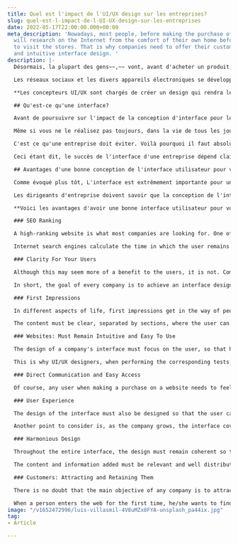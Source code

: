 ```yaml
---
title: Quel est l'impact de l'UI/UX design sur les entreprises?
slug: quel-est-l-impact-de-l-UI-UX-design-sur-les-entreprises
date: 2022-05-17T22:00:00.000+00:00
meta_description: 'Nowadays, most people, before making the purchase of a product
  will research on the Internet from the comfort of their own home before going out
  to visit the stores. That is why companies need to offer their customers a good
  and intuitive interface design. '
description: |-
  Désormais, la plupart des gens~~,~~ vont, avant d'acheter un produit, effectuer des recherches sur Internet avant de se rendre dans les magasins, en étant confortablement installés chez eux. C'est la raison pour laquelle les entreprises doivent offrir à leurs clients une interface qui soit à la fois **qualitative et intuitive.**

  Les réseaux sociaux et les divers appareils électroniques se développent et changent tous les jours. Ces évolutions obligent les entreprises à se poser et à mettre en œuvre des stratégies pour intégrer cela et faire face à la concurrence. En réalité, de nombreuses personnes trouvent VOTRE entreprise pour la première fois, grâce à internet.

  **Les concepteurs UI/UX sont chargés de créer un design qui rendra le site Web plus attrayant pour les internautes. C'est ce qu'on appelle le référencement SEO.** Il est prudent de dire que lorsqu'un internaute passe beaucoup de temps sur une page spécifique, il l'apprécie probablement et la trouve simple à naviguer. C'est exactement ce que nous recherchons.

  ## Qu'est-ce qu'une interface?

  Avant de poursuivre sur l'impact de la conception d'interface pour les entreprises, il faut d’abord définir ce qu'est une interface pour bien comprendre ce dont nous parlons.

  Même si vous ne le réalisez pas toujours, dans la vie de tous les jours, nous interagissons en permanence avec différentes interfaces. Il s'avère toutefois que, bien souvent, nous ne savons pas comment elles fonctionnent, car leur conception n'est pas optimale. Lorsque cela se produit, c’est que l'utilisateur est généralement frustré et qu’il ferme immédiatement la page qu’il consultait pour en chercher une autre.

  C'est ce qu'une entreprise doit éviter. Voilà pourquoi il faut absolument créer une interface simple, intuitive qui permette aux utilisateurs d’obtenir rapidement ce pour quoi ils sont venus.

  Ceci étant dit, le succès de l'interface d'une entreprise dépend clairement beaucoup de l'objectif pour lequel elle a été conçue et aussi du type d'utilisateur auquel elle s'adresse. Quoi qu'il en soit, elle doit être facile à utiliser et à comprendre.

  ## Avantages d'une bonne conception de l'interface utilisateur pour votre entreprise

  Comme évoqué plus tôt, L'interface est extrêmement importante pour une entreprise, car c’est le premier élément qu’il verra à l'écran, mais aussi la première impression qu'il aura de votre site à partir du moment où il le trouve sur Google.

  Les dirigeants d'entreprise doivent savoir que la conception de l'interface utilisateur peut avoir un effet positif ou négatif. Un bon design web rendra le produit compétitif.

  **Voici les avantages d'avoir une bonne interface utilisateur pour votre entreprise:**

  ### SEO Ranking

  A high-ranking website is what most companies are looking for. One of the ways that it can be achieved is by having a great user interface design.

  Internet search engines calculate the time in which the user remains on a certain website and the relevance that it has for the search they performed. The objective is that the user stays on the site for as long as possible, which would indicate that it is easy to navigate.

  ### Clarity For Your Users

  Although this may seem more of a benefit to the users, it is not. Companies must be clear and precise about who they are and what they offer. By achieving that, they will be able to design a good interface that meets the users' expectations.

  In short, the goal of every company is to achieve an interface design that accurately communicates what they want to offer.

  ### First Impressions

  In different aspects of life, first impressions get in the way of people's decisions, and a company's website is no exception. That is why it is key that the interface design is good, catches the eye and above all is intuitive.

  The content must be clear, separated by sections, where the user can clearly understand what they are seeing.

  ### Websites: Must Remain Intuitive and Easy To Use

  The design of a company's interface must focus on the user, so that he/she feels satisfied when staying on the site. It is essential that people entering the website can understand in a few steps how to use it without problems.

  This is why UI/UX designers, when performing the corresponding tests, put themselves in the place of the user who enters the interface for the first time, a simple way to corroborate the proper functioning.

  ### Direct Communication and Easy Access

  Of course, any user when making a purchase on a website needs to feel secure during the process and also in the previous and subsequent steps. Therefore, the interface must contain a means of direct contact with the customer, this generates confidence, and you will gain more visits.

  ### User Experience

  The design of the interface must also be designed so that the user can use it from any electronic device, this will produce a better user experience, which is a fundamental aspect for the customer.

  Another point to consider is, as the company grows, the interface covers different types of users, therefore, an alternative is to add tutorials (which can be omitted), for those who need some help.

  ### Harmonious Design

  Throughout the entire interface, the design must remain coherent so that the user, as he/she advances, feels that he/she is in the same place and associates the company with its own style.

  The content and information added must be relevant and well distributed. Harmony will benefit the company to obtain a more professional image.

  ### Customers: Attracting and Retaining Them

  There is no doubt that the main objective of any company is to attract and retain customers, so the good interface design is essential for this to happen.

  When a person enters the web for the first time, he/she wants to find easily and quickly what he/she is looking for, if this happens, he/she will come back again.
image: "/v1652472996/luis-villasmil-4V8uMZx8FYA-unsplash_pa44ix.jpg"
tag:
- Article

---
```

